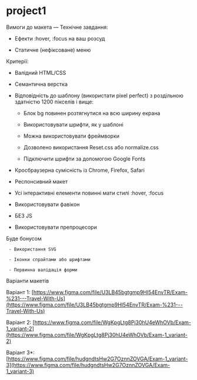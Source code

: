 # project1

Вимоги до макета — Технічне завдання:

- Ефекти :hover, :focus на ваш розсуд

- Статичне (нефіксоване) меню

Критерії:

- Валідний HTML/CSS

- Семантична верстка

- Відповідність до шаблону (використати pixel perfect) з роздільною здатністю 1200 пікселів і вище:

     - Блок bg повинен розтягнутися на всю ширину екрана

     - Використовувати шрифти, як у шаблоні

     - Можна використовувати фреймворки

     - Дозволено використання Reset.css або normalize.css

     - Підключити шрифти за допомогою Google Fonts

- Кросбраузерна сумісність із Chrome, Firefox, Safari

- Респонсивний макет

- Усі інтерактивні елементи повинні мати стилі :hover, :focus

- Використовувати фавікон

- БЕЗ JS

- Використовувати препроцесори

Буде бонусом

     - Використання SVG

     - Іконки спрайтами або шрифтами

     - Первинна валідація форми

Варіанти макетів

Варіант 1: [https://www.figma.com/file/U3LB45bgtgmp9HI54EnvTR/Exam-%231---Travel-With-Us](https://www.figma.com/file/U3LB45bgtgmp9HI54EnvTR/Exam-%231---Travel-With-Us)

Варіант 2: [https://www.figma.com/file/WgKpgLtg8Pj30hU4eWhOVb/Exam-1_variant-2](https://www.figma.com/file/WgKpgLtg8Pj30hU4eWhOVb/Exam-1_variant-2)

Варіант 3*: [https://www.figma.com/file/hudgndtsHw2G7OznnZOVGA/Exam-1_variant-3](https://www.figma.com/file/hudgndtsHw2G7OznnZOVGA/Exam-1_variant-3) 
